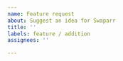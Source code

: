 ```yaml
---
name: Feature request
about: Suggest an idea for Swaparr
title: ''
labels: feature / addition
assignees: ''

---
```



